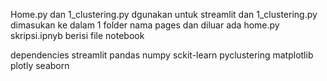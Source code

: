 Home.py dan 1_clustering.py dgunakan untuk streamlit dan 1_clustering.py dimasukan ke dalam 1 folder nama pages dan diluar ada home.py
skripsi.ipnyb berisi file notebook

dependencies
streamlit
pandas
numpy
sckit-learn
pyclustering
matplotlib
plotly
seaborn
